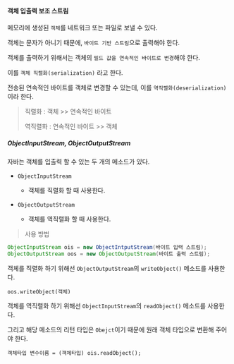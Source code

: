 #### 객체 입출력 보조 스트림

메모리에 생성된 `객체`를 네트워크 또는 파일로 보낼 수 있다.

객체는 문자가 아니기 때문에, `바이트 기반 스트림`으로 출력해야 한다.

객체를 출력하기 위해서는 객체의 `필드 값을 연속적인 바이트로 변경`해야 한다.

이를 `객체 직렬화(serialization)` 라고 한다.

전송된 연속적인 바이트를 객체로 변경할 수 있는데, 이를 `역직렬화(deserialization)`이라 한다.

> 직렬화 : 객체 >> 연속적인 바이트
>
> 역직렬화 : 연속적인 바이트 >> 객체

##### ObjectInputStream, ObjectOutputStream

자바는 객체를 입출력 할 수 있는 두 개의 메소드가 있다.

- `ObjectInputStream`
    - 객체를 직렬화 할 때 사용한다.
    
- `ObjectOutputStream`
    - 객체를 역직렬화 할 때 사용한다.
    
> 사용 방법

```java
ObjectInputStream ois = new ObjectIntputStream(바이트 입력 스트림);
ObjectOutputStream oos = new ObjectOutputStream(바이트 출력 스트림);
```

객체를 직렬화 하기 위해선 `ObjectOutputStream`의 `writeObject()` 메소드를 사용한다.

`oos.writeObject(객체)`

객체를 역직렬화 하기 위해선 `ObjectInputStream`의 `readObject()` 메소드를 사용한다.

그리고 해당 메소드의 리턴 타입은 `Obejct`이기 때문에 원래 객체 타입으로 변환해 주어야 한다.

`객체타입 변수이름 = (객체타입) ois.readObject();`